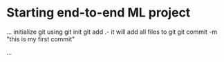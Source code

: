 # Starting end-to-end ML project
...
initialize git using git init
git add .- it will add all files to git
git commit -m "this is my first commit"


...
